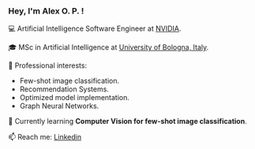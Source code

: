 ### Hey, I'm Alex O. P. !

💻 Artificial Intelligence Software Engineer at [NVIDIA](https://www.nvidia.com/en-us/).

🎓 MSc in Artificial Intelligence at [University of Bologna, Italy](https://corsi.unibo.it/2cycle/artificial-intelligence/index.html).

🔭 Professional interests: 
  - Few-shot image classification.
  - Recommendation Systems.
  - Optimized model implementation.
  - Graph Neural Networks.

🌱 Currently learning **Computer Vision for few-shot image classification**.

📫 Reach me: [Linkedin](https://www.linkedin.com/in/alexoop/)

<!--
[![Top Langs](https://github-readme-stats.vercel.app/api/top-langs/?username=alexpod1000&theme=dracula&hide=jupyter%20notebook&langs_count=8&layout=compact)](https://github.com/alexpod1000)
-->

<!--
**alexpod1000/alexpod1000** is a ✨ _special_ ✨ repository because its `README.md` (this file) appears on your GitHub profile.

Here are some ideas to get you started:

- 🔭 I’m currently working on ...
- 🌱 I’m currently learning ...
- 👯 I’m looking to collaborate on ...
- 🤔 I’m looking for help with ...
- 💬 Ask me about ...
- 📫 How to reach me: ...
- 😄 Pronouns: ...
- ⚡ Fun fact: ...
-->
